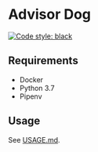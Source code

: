 # Advisor Dog
[![Code style: black](https://img.shields.io/badge/code%20style-black-000000.svg)](https://github.com/python/black)


## Requirements
- Docker
- Python 3.7
- Pipenv


## Usage
See [USAGE.md](USAGE.md).
